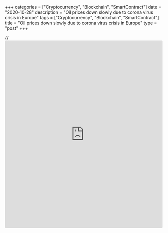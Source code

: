 +++
categories = ["Cryptocurrency", "Blockchain", "SmartContract"]
date = "2020-10-28"
description = "Oil prices down slowly due to corona virus crisis in Europe"
tags = ["Cryptocurrency", "Blockchain", "SmartContract"]
title = "Oil prices down slowly due to corona virus crisis in Europe"
type = "post"
+++

{{<iframe id="large-banner" src="https://www.bounty.group/#slide=8.0" width="100%" height="600" scrolling="no" style="border: 0px solid rgb(216, 221, 230); border-radius: 3px;">}}

The financial markets do not calculate the markets in Europe. Almost all
countries in the Euro Zone ban many actions due to the corona virus. At
the same time the oil prices remain at the same level. The reason is
that the locomotive of the world industry is South-East Asia. The
situation in this part of the world with the corona virus is normal and
the economy is in power.  
The oil price (USOil) down from $40 to $38.40 today after the starting
crisis couple of days earlier.  
World-Signals.com expects to see not so big down movement to level of
$34-$35 if the situation in China and rest countries in South-East Asia
is under control.  
As overall the crisis with corona virus in Europe will remain very
difficult with new restrictions. The situation may change after U.S.
Election after 10-days.  
The trading strategy in trading with oil is to open short positions and
avoid new position during the U.S. Election day.